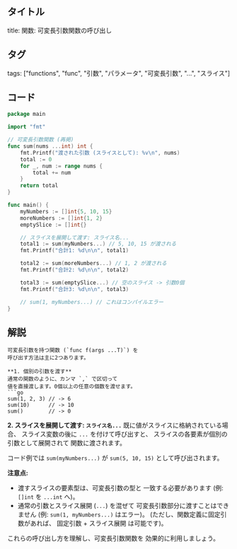 ## タイトル
title: 関数: 可変長引数関数の呼び出し

## タグ
tags: ["functions", "func", "引数", "パラメータ", "可変長引数", "...", "スライス"]

## コード
```go
package main

import "fmt"

// 可変長引数関数 (再掲)
func sum(nums ...int) int {
	fmt.Printf("渡された引数 (スライスとして): %v\n", nums)
	total := 0
	for _, num := range nums {
		total += num
	}
	return total
}

func main() {
	myNumbers := []int{5, 10, 15}
	moreNumbers := []int{1, 2}
	emptySlice := []int{}

	// スライスを展開して渡す: スライス名...
	total1 := sum(myNumbers...) // 5, 10, 15 が渡される
	fmt.Printf("合計1: %d\n\n", total1)

	total2 := sum(moreNumbers...) // 1, 2 が渡される
	fmt.Printf("合計2: %d\n\n", total2)

	total3 := sum(emptySlice...) // 空のスライス -> 引数0個
	fmt.Printf("合計3: %d\n\n", total3)

	// sum(1, myNumbers...) // これはコンパイルエラー
}

```

## 解説
```text
可変長引数を持つ関数 (`func f(args ...T)`) を
呼び出す方法は主に2つあります。

**1. 個別の引数を渡す**
通常の関数のように、カンマ `,` で区切って
値を直接渡します。0個以上の任意の個数を渡せます。
```go
sum(1, 2, 3) // -> 6
sum(10)      // -> 10
sum()        // -> 0
```

**2. スライスを展開して渡す: `スライス名...`**
既に値がスライスに格納されている場合、
スライス変数の後に `...` を付けて呼び出すと、
スライスの各要素が個別の引数として展開されて
関数に渡されます。

コード例では `sum(myNumbers...)` が
`sum(5, 10, 15)` として呼び出されます。

**注意点:**
*   渡すスライスの要素型は、可変長引数の型と
    一致する必要があります (例: `[]int` を `...int` へ)。
*   通常の引数とスライス展開 (`...`) を混ぜて
    可変長引数部分に渡すことはできません
    (例: `sum(1, myNumbers...)` はエラー)。
    (ただし、関数定義に固定引数があれば、
    固定引数 + スライス展開 は可能です)。

これらの呼び出し方を理解し、可変長引数関数を
効果的に利用しましょう。